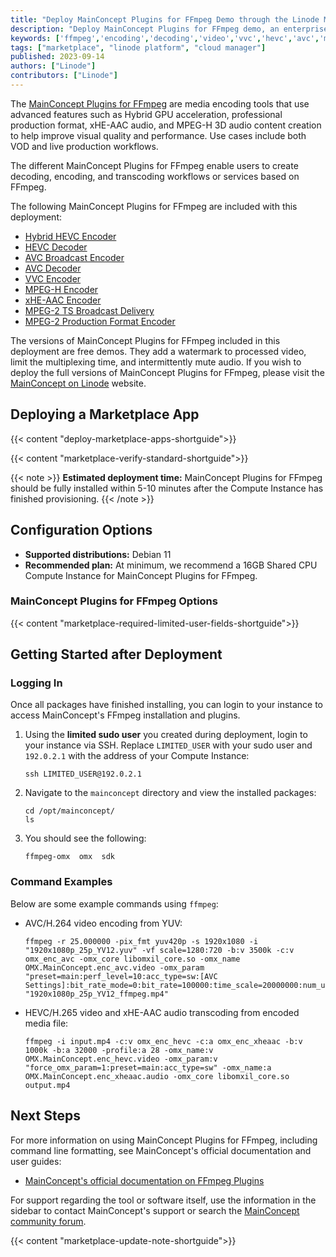 ```yaml
---
title: "Deploy MainConcept Plugins for FFmpeg Demo through the Linode Marketplace"
description: "Deploy MainConcept Plugins for FFmpeg demo, an enterprise ready set of FFmpeg tools for creating transcoding workflows, on a Linode Compute Instance."
keywords: ['ffmpeg','encoding','decoding','video','vvc','hevc','avc','mpeg-h','xhe-aac','mpeg-2 ts']
tags: ["marketplace", "linode platform", "cloud manager"]
published: 2023-09-14
authors: ["Linode"]
contributors: ["Linode"]
---
```


The [MainConcept Plugins for FFmpeg](https://www.mainconcept.com/ffmpeg) are media encoding tools that use advanced features such as Hybrid GPU acceleration, professional production format, xHE-AAC audio, and MPEG-H 3D audio content creation to help improve visual quality and performance. Use cases include both VOD and live production workflows.

The different MainConcept Plugins for FFmpeg enable users to create decoding, encoding, and transcoding workflows or services based on FFmpeg.

The following MainConcept Plugins for FFmpeg are included with this deployment:
- [Hybrid HEVC Encoder](https://www.mainconcept.com/hubfs/PDFs/User%20Guides/MainConcept%20Hybrid%20HEVC%20Encoder%20Plug-In%20for%20FFmpeg%20User%20Guide.pdf)
- [HEVC Decoder](https://www.mainconcept.com/hubfs/PDFs/User%20Guides/MainConcept%20HEVC%20Decoder%20Plug-In%20for%20FFmpeg%20User%20Guide.pdf)
- [AVC Broadcast Encoder](https://www.mainconcept.com/hubfs/PDFs/User%20Guides/MainConcept%20AVC%20Broadcast%20Encoder%20Plug-In%20for%20FFmpeg%20User%20Guide.pdf)
- [AVC Decoder](https://www.mainconcept.com/hubfs/PDFs/User%20Guides/MainConcept%20AVC%20Decoder%20Plug-In%20for%20FFmpeg%20User%20Guide.pdf)
- [VVC Encoder](https://www.mainconcept.com/hubfs/PDFs/User%20Guides/MainConcept%20VVC%20Encoder%20Plug-In%20for%20FFmpeg%20User%20Guide.pdf)
- [MPEG-H Encoder](https://www.mainconcept.com/hubfs/PDFs/User%20Guides/MainConcept%20MPEG-H%20Encoder%20Plug-In%20for%20FFmpeg%20User%20Guide.pdf)
- [xHE-AAC Encoder](https://www.mainconcept.com/hubfs/PDFs/User%20Guides/MainConcept%20xHE-AAC%20Encoder%20Plug-In%20for%20FFmpeg%20User%20Guide.pdf)
- [MPEG-2 TS Broadcast Delivery](https://www.mainconcept.com/hubfs/PDFs/User%20Guides/MainConcept%20MPEG-2%20TS%20Broadcast%20Delivery%20Plug-In%20for%20FFmpeg%20User%20Guide.pdf)
- [MPEG-2 Production Format Encoder](https://www.mainconcept.com/hubfs/PDFs/User%20Guides/MainConcept%20MPEG-2%20Encoder%20Plug-In%20for%20FFmpeg%20User%20Guide.pdf)

The versions of MainConcept Plugins for FFmpeg included in this deployment are free demos. They add a watermark to processed video, limit the multiplexing time, and intermittently mute audio. If you wish to deploy the full versions of MainConcept Plugins for FFmpeg, please visit the [MainConcept on Linode](https://www.mainconcept.com/akamai-linode) website.

## Deploying a Marketplace App

{{< content "deploy-marketplace-apps-shortguide">}}

{{< content "marketplace-verify-standard-shortguide">}}

{{< note >}}
**Estimated deployment time:** MainConcept Plugins for FFmpeg should be fully installed within 5-10 minutes after the Compute Instance has finished provisioning.
{{< /note >}}

## Configuration Options

- **Supported distributions:** Debian 11
- **Recommended plan:** At minimum, we recommend a 16GB Shared CPU Compute Instance for MainConcept Plugins for FFmpeg.

### MainConcept Plugins for FFmpeg Options

{{< content "marketplace-required-limited-user-fields-shortguide">}}

## Getting Started after Deployment

### Logging In

Once all packages have finished installing, you can login to your instance to access MainConcept's FFmpeg installation and plugins.

1. Using the **limited sudo user** you created during deployment, login to your instance via SSH. Replace `LIMITED_USER` with your sudo user and `192.0.2.1` with the address of your Compute Instance:
    ```command
    ssh LIMITED_USER@192.0.2.1
    ```
1. Navigate to the `mainconcept` directory and view the installed packages:
    ```command
    cd /opt/mainconcept/
    ls
    ```
1. You should see the following:
    ```output
    ffmpeg-omx  omx  sdk
    ```

### Command Examples

Below are some example commands using `ffmpeg`:

- AVC/H.264 video encoding from YUV:

    ```command
    ffmpeg -r 25.000000 -pix_fmt yuv420p -s 1920x1080 -i "1920x1080p_25p_YV12.yuv" -vf scale=1280:720 -b:v 3500k -c:v omx_enc_avc -omx_core libomxil_core.so -omx_name OMX.MainConcept.enc_avc.video -omx_param "preset=main:perf_level=10:acc_type=sw:[AVC Settings]:bit_rate_mode=0:bit_rate=100000:time_scale=20000000:num_units_in_tick=1000000" "1920x1080p_25p_YV12_ffmpeg.mp4"
    ```

- HEVC/H.265 video and xHE-AAC audio transcoding from encoded media file:

    ```command
    ffmpeg -i input.mp4 -c:v omx_enc_hevc -c:a omx_enc_xheaac -b:v 1000k -b:a 32000 -profile:a 28 -omx_name:v OMX.MainConcept.enc_hevc.video -omx_param:v "force_omx_param=1:preset=main:acc_type=sw" -omx_name:a OMX.MainConcept.enc_xheaac.audio -omx_core libomxil_core.so output.mp4
    ```

## Next Steps

For more information on using MainConcept Plugins for FFmpeg, including command line formatting, see MainConcept's official documentation and user guides:

- [MainConcept's official documentation on FFmpeg Plugins](https://www.mainconcept.com/ffmpeg)

For support regarding the tool or software itself, use the information in the sidebar to contact MainConcept's support or search the [MainConcept community forum](https://forum.mainconcept.com/).

{{< content "marketplace-update-note-shortguide">}}
